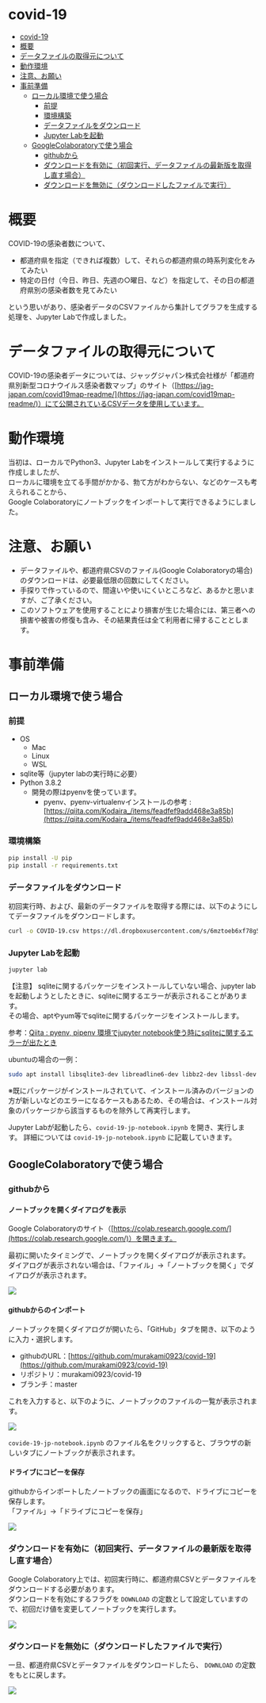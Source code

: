 # covid-19

<!-- TOC depthTo:3 -->

- [covid-19](#covid-19)
- [概要](#概要)
- [データファイルの取得元について](#データファイルの取得元について)
- [動作環境](#動作環境)
- [注意、お願い](#注意お願い)
- [事前準備](#事前準備)
    - [ローカル環境で使う場合](#ローカル環境で使う場合)
        - [前提](#前提)
        - [環境構築](#環境構築)
        - [データファイルをダウンロード](#データファイルをダウンロード)
        - [Jupyter Labを起動](#jupyter-labを起動)
    - [GoogleColaboratoryで使う場合](#googlecolaboratoryで使う場合)
        - [githubから](#githubから)
        - [ダウンロードを有効に（初回実行、データファイルの最新版を取得し直す場合）](#ダウンロードを有効に初回実行データファイルの最新版を取得し直す場合)
        - [ダウンロードを無効に（ダウンロードしたファイルで実行）](#ダウンロードを無効にダウンロードしたファイルで実行)

<!-- /TOC -->

# 概要

COVID-19の感染者数について、

- 都道府県を指定（できれば複数）して、それらの都道府県の時系列変化をみてみたい
- 特定の日付（今日、昨日、先週の○曜日、など）を指定して、その日の都道府県別の感染者数を見てみたい

という思いがあり、感染者データのCSVファイルから集計してグラフを生成する処理を、Jupyter Labで作成しました。

# データファイルの取得元について

COVID-19の感染者データについては、ジャッグジャパン株式会社様が「都道府県別新型コロナウイルス感染者数マップ」のサイト（[https://jag-japan.com/covid19map-readme/](https://jag-japan.com/covid19map-readme/)）にて公開されているCSVデータを使用しています。

# 動作環境

当初は、ローカルでPython3、Jupyter Labをインストールして実行するように作成しましたが、  
ローカルに環境を立てる手間がかかる、勃て方がわからない、などのケースも考えられることから、  
Google Colaboratoryにノートブックをインポートして実行できるようにしました。

# 注意、お願い

- データファイルや、都道府県CSVのファイル(Google Colaboratoryの場合)のダウンロードは、必要最低限の回数にしてください。
- 手探りで作っているので、間違いや使いにくいところなど、あるかと思いますが、ご了承ください。
- このソフトウェアを使用することにより損害が生じた場合には、第三者への損害や被害の修復も含み、その結果責任は全て利用者に帰することとします。

# 事前準備
## ローカル環境で使う場合
### 前提

- OS
  - Mac
  - Linux
  - WSL
- sqlite等（jupyter labの実行時に必要）
- Python 3.8.2
    - 開発の際はpyenvを使っています。
      - pyenv、pyenv-virtualenvインストールの参考 : [https://qiita.com/Kodaira_/items/feadfef9add468e3a85b](https://qiita.com/Kodaira_/items/feadfef9add468e3a85b)

### 環境構築

```sh
pip install -U pip
pip install -r requirements.txt
```

### データファイルをダウンロード

初回実行時、および、最新のデータファイルを取得する際には、以下のようにしてデータファイルをダウンロードします。

```sh
curl -o COVID-19.csv https://dl.dropboxusercontent.com/s/6mztoeb6xf78g5w/COVID-19.csv
```

### Jupyter Labを起動

```sh
jupyter lab
```

【注意】
sqliteに関するパッケージをインストールしていない場合、jupyter labを起動しようとしたときに、sqliteに関するエラーが表示されることがあります。  
その場合、aptやyum等でsqliteに関するパッケージをインストールします。

参考：[Qiita : pyenv, pipenv 環境でjupyter notebook使う時にsqliteに関するエラーが出たとき](https://qiita.com/kazetof/items/adeb331c99d408853f07)

ubuntuの場合の一例：

```sh
sudo apt install libsqlite3-dev libreadline6-dev libbz2-dev libssl-dev libsqlite3-dev libncursesw5-dev libffi-dev libdb-dev libexpat1-dev zlib1g-dev liblzma-dev libgdbm-dev libmpdec-dev
```

※既にパッケージがインストールされていて、インストール済みのバージョンの方が新しいなどのエラーになるケースもあるため、その場合は、インストール対象のパッケージから該当するものを除外して再実行します。

Jupyter Labが起動したら、`covid-19-jp-notebook.ipynb` を開き、実行します。
詳細については `covid-19-jp-notebook.ipynb` に記載していきます。

## GoogleColaboratoryで使う場合
### githubから
#### ノートブックを開くダイアログを表示

Google Colaboratoryのサイト（[https://colab.research.google.com/](https://colab.research.google.com/)）を開きます。

最初に開いたタイミングで、ノートブックを開くダイアログが表示されます。  
ダイアログが表示されない場合は、「ファイル」→「ノートブックを開く」でダイアログが表示されます。

![](readme-static/img/colab-open.png)

#### githubからのインポート

ノートブックを開くダイアログが開いたら、「GitHub」タブを開き、以下のように入力・選択します。

- githubのURL：[https://github.com/murakami0923/covid-19](https://github.com/murakami0923/covid-19)
- リポジトリ：murakami0923/covid-19
- ブランチ：master

これを入力すると、以下のように、ノートブックのファイルの一覧が表示されます。

![](readme-static/img/colab-github-import.png)

`covide-19-jp-notebook.ipynb` のファイル名をクリックすると、ブラウザの新しいタブにノートブックが表示されます。

#### ドライブにコピーを保存

githubからインポートしたノートブックの画面になるので、ドライブにコピーを保存します。  
「ファイル」→「ドライブにコピーを保存」

![](readme-static/img/colab-copy-to-drive.png)

### ダウンロードを有効に（初回実行、データファイルの最新版を取得し直す場合）

Google Colaboratory上では、初回実行時に、都道府県CSVとデータファイルをダウンロードする必要があります。  
ダウンロードを有効にするフラグを `DOWNLOAD` の定数として設定していますので、初回だけ値を変更してノートブックを実行します。

![](readme-static/img/colab-download-01-true.png)

### ダウンロードを無効に（ダウンロードしたファイルで実行）

一旦、都道府県CSVとデータファイルをダウンロードしたら、 `DOWNLOAD` の定数をもとに戻します。

![](readme-static/img/colab-download-02-false.png)

